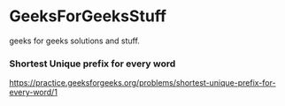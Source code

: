 # GeeksForGeeksStuff
geeks for geeks solutions and stuff.

### Shortest Unique prefix for every word</br>
https://practice.geeksforgeeks.org/problems/shortest-unique-prefix-for-every-word/1
